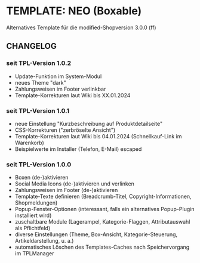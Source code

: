 # TEMPLATE: NEO (Boxable)
Alternatives Template für die modified-Shopversion 3.0.0 (ff)

## CHANGELOG

### seit TPL-Version 1.0.2

- Update-Funktion im System-Modul
- neues Theme "dark"
- Zahlungsweisen im Footer verlinkbar
- Template-Korrekturen laut Wiki bis XX.01.2024

### seit TPL-Version 1.0.1

- neue Einstellung "Kurzbeschreibung auf Produktdetailseite"
- CSS-Korrekturen ("zerbröselte Ansicht")
- Template-Korrekturen laut Wiki bis 04.01.2024 (Schnellkauf-Link im Warenkorb)
- Beispielwerte im Installer (Telefon, E-Mail) escaped

### seit TPL-Version 1.0.0

- Boxen (de-)aktivieren
- Social Media Icons (de-)aktivieren und verlinken
- Zahlungsweisen im Footer (de-)aktivieren
- Template-Texte definieren (Breadcrumb-Titel, Copyright-Informationen, Shopmeldungen)
- Popup-Fenster-Optionen (interessant, falls ein alternatives Popup-Plugin installiert wird)
- zuschaltbare Module (Lagerampel, Kategorie-Flaggen, Attributauswahl als Pflichtfeld)
- diverse Einstellungen (Theme, Box-Ansicht, Kategorie-Steuerung, Artikeldarstellung, u. a.)
- automatisches Löschen des Templates-Caches nach Speichervorgang im TPLManager